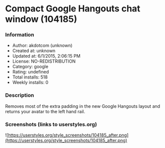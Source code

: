 # Compact Google Hangouts chat window (104185)

### Information
- Author: akdotcom (unknown)
- Created at: unknown
- Updated at: 6/1/2015, 2:06:15 PM
- License: NO-REDISTRIBUTION
- Category: google
- Rating: undefined
- Total installs: 518
- Weekly installs: 0


### Description
Removes most of the extra padding in the new Google Hangouts layout and returns your avatar to the left hand rail.


### Screenshots (links to userstyles.org)
![https://userstyles.org/style_screenshots/104185_after.png](https://userstyles.org/style_screenshots/104185_after.png)


